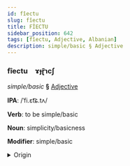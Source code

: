 ```yaml
---
id: fîectu
slug: fîectu
title: FÎECTU
sidebar_position: 642
tags: [fîectu, Adjective, Albanian]
description: simple/basic § Adjective
---
```


### fîectu&emsp;<span kind="abugida">ɤɟɽ̄ɿcʃ</span>

*simple/basic* **§** [Adjective](../../tags/Adjective)

**IPA**: /ˈfi.ɛt͡ɕ.tʌ/

**Verb**: to be simple/basic

**Noun**: simplicity/basicness

**Modifier**: simple/basic

<details>
    <summary>Origin</summary>
    Albanian thjeshtë /ˈθjɛʃtə/<br/>
    <em>Albanian Language Family</em>
</details>